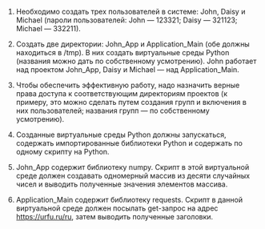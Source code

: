 1. Необходимо создать трех пользователей в системе: John, Daisy и Michael (пароли пользователей: John — 123321; Daisy — 321123; Michael — 332211).

2. Создать две директории: John_App и Application_Main (обе должны находиться в /tmp). В них создать виртуальные среды Python (названия можно дать по собственному усмотрению). John работает над проектом John_App, Daisy и Michael — над Application_Main.

3. Чтобы обеспечить эффективную работу, надо назначить верные права доступа к соответствующим директориям проектов (к примеру, это можно сделать путем создания групп и включения в них пользователей; названия групп — по собственному усмотрению).

4. Созданные виртуальные среды Python должны запускаться, содержать импортированные библиотеки Python и содержать по одному скрипту на Python.

5. John_App содержит библиотеку numpy. Скрипт в этой виртуальной среде должен создавать одномерный массив из десяти случайных чисел и выводить полученные значения элементов массива.

6. Application_Main содержит библиотеку requests. Скрипт в данной виртуальной среде должен посылать get-запрос на адрес https://urfu.ru/ru, затем выводить полученные заголовки.
